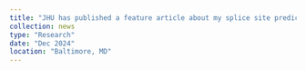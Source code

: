 ```yaml
---
title: "JHU has published a feature article about my splice site predictor, <a href='https://doi.org/10.1186/s13059-024-03379-4' target='_blank'>Splam</a>, on the <a href='https://hub.jhu.edu/2024/12/11/splam-pinpoints-gene-splicing/' target='_blank'>HUB</a>, <a href='https://www.cs.jhu.edu/news/new-ai-tool-pinpoints-gene-splicing-with-unmatched-precision/' target='_blank'>Computer Science</a>, and <a href='https://engineering.jhu.edu/news/new-ai-tool-pinpoints-gene-splicing-with-unmatched-precision/' target='_blank'>Whiting School of Engineering</a> websites 🎉"
collection: news
type: "Research"
date: "Dec 2024"
location: "Baltimore, MD"
---
```

